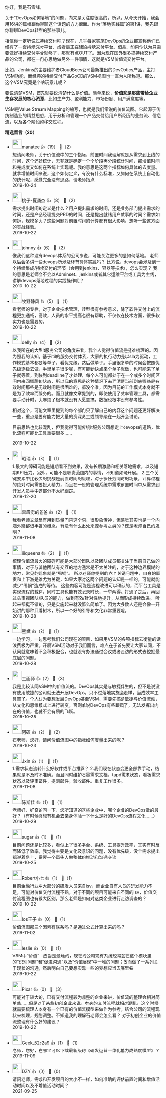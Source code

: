 你好，我是石雪峰。

关于“DevOps如何落地”的问题，向来是关注度很高的，所以，从今天开始，我会用16讲的篇幅跟你聊聊这个话题的方方面面。作为“落地实践篇”的第1讲，我先跟你聊聊DevOps转型的那些事儿。

相信你一定听说过持续交付吧？现在，几乎每家实施DevOps的企业都宣称他们已经有了一套持续交付平台，或者是正在建设持续交付平台。但是，如果你认为只需要做好持续交付平台就够了，那就有点OUT了。因为现在国外很多搞持续交付产品的公司，都在一门心思地做另外一件事情，这就是VSM价值流交付平台。

比如，Jenkins的主要维护者CloudBees公司最新推出的DevOptics产品，主打VSM功能，而经典的持续交付产品GoCD的VSM视图也一直为人所称道。那么，这个VSM究竟是个啥玩意儿呢？

要说清楚VSM，首先就要说清楚什么是价值。简单来说，**价值就是那些带给企业生存发展的核心资源**，比如生产力、盈利能力、市场份额、用户满意度等。

VSM是Value Stream Mapping的缩写，也就是我们常说的价值流图。它起源于传统制造业的精益思想，用于分析和管理一个产品交付给用户所经历的业务流、信息流，以及各个阶段的移交过程。
<div><strong>精选留言（20）</strong></div><ul>
<li><img src="https://static001.geekbang.org/account/avatar/00/0f/e2/d8/f0562ede.jpg" width="30px"><span>manatee</span> 👍（19） 💬（2）<div>想请问老师，关于价值流中的三个指标，前置时间我理解就是从需求到上线的时间，这个还好统计，无非就是确定一个个阶段再分段统计时间，那增值时间和完成度又如何在系统上实现呢。我的意思是这两个指标如何具体的去度量。就拿增值时间来说，这个如何定义，有没有什么标准，又如何在系统上自动化的统计呢，感觉完全没有思路，请老师指点</div>2019-10-24</li><br/><li><img src="https://static001.geekbang.org/account/avatar/00/11/ad/24/c6b763b4.jpg" width="30px"><span>桃子-夏勇杰</span> 👍（8） 💬（2）<div>需求提出时间的定义是什么？用户提出需求的时间，还是业务部门提出需求的时间，还是产品经理提交PRD的时间，还是提出就绪用户故事的时间？需求如何拆，规模多大？这些问题对前置时间的计算都有很大影响，想听一些这方面的实战经验。</div>2019-10-22</li><br/><li><img src="https://static001.geekbang.org/account/avatar/00/12/77/72/8f77ddb0.jpg" width="30px"><span>johnny</span> 👍（6） 💬（2）<div>像我们这种没有devops体系的公司来说，可能关注更多的是如何落地。
老师以后会多讲一些devops所涉及环节具体实践吗？
比方说，devops会涉及到一个持续集成&#47;持续交付的环节（会用到jenkins、容器等技术），怎么实现？
我的意思是老师会不会以Adminset、jenkins或者其它运维平台或工具为主线，讲解devops落地过程的实践操作呢？</div>2019-10-22</li><br/><li><img src="https://static001.geekbang.org/account/avatar/00/14/03/8d/38a98dc6.jpg" width="30px"><span>牧野静风</span> 👍（5） 💬（1）<div>看老师的专栏，对于企业技术管理，转型很有参考意义，除了软件交付上的流程更加通畅，高效，人员的水平提高也很有帮助，不仅仅在技术方面，很多软实力也是需要的。</div>2019-10-22</li><br/><li><img src="" width="30px"><span>delly</span> 👍（4） 💬（2）<div>以我所在的大型it服务公司的角度来看，我个人觉得价值流是挺难梳理的。因为照我的认知，基于itil的服务交付体系，大家的执行动力是以sla为驱动，工作模式基本都是等单子，看优先级，然后做单子。手里很多单的时候会按照优先级逐级去做，手里单子很少呢，有可能勤快点来个单子就做，也可能来了单子就等着，到快到deadline了才处理。每个人可能都处于在一个或多个时间区间内来回挪腾的状态，所以我的意思是这种情况下去弄清楚当前到底哪些是有效时间那些是无效时间是很困难的，都没个准，因为目前的工作模式本身就不是为了效率而服务的。而且就像文章提到的，即使使用了效率管理工具，都需要手动计时，太麻烦了根本就没有人愿意搞，数据也根本没有参考性。

相对这个，可能文章里提到的每个部门只了解自己的内容这个问题还更好解决一些，重点是要有能力把大量的资深员工或领导聚在一起开会讨论。

目前思路也比较混乱，但我觉得可能传统it服务公司想走上devops的道路，优化流程可能比工具重要很多……</div>2019-10-22</li><br/><li><img src="https://static001.geekbang.org/account/avatar/00/19/d4/a9/648ddfc0.jpg" width="30px"><span>昭瑞</span> 👍（3） 💬（1）<div>1.最大的障碍可能是短期看不到效果，没有长期激励和相关落地需求，以及短期KPI压力。另外，可能不是职责范围内的事情，不知道如何开展。
2.三个关键要素中比较大的挑战是前置时间的梳理，对于多任务同时的场景，计算过程的绝对时间需要投入精力，而且在一般的管理系统中需求前置时间中从需求到开发人员手中这部分不太好跟踪。</div>2019-12-20</li><br/><li><img src="https://static001.geekbang.org/account/avatar/00/11/15/02/66f65388.jpg" width="30px"><span>雷霹雳的爸爸</span> 👍（2） 💬（1）<div>我看老师文章里有用到质量门禁这个词，很形象传神，但感觉其实也是一个内涵外延都很丰富的概念，有没有什么出处来源参考之类的？还是老师自己的发明？</div>2019-11-08</li><br/><li><img src="https://static001.geekbang.org/account/avatar/00/13/08/5f/b8dc0e5b.jpg" width="30px"><span>iiiqueena</span> 👍（2） 💬（1）<div>梳理价值流最大的障碍可能是大部分团队以及团队成员都关注于当前自己做的事情，对于与其他团队有交互的地方通常是不太关注的，对于这种边界模糊的地方，常见的现象就是“甩锅”。
所以老师你提到的六个关键问题中，自身的职责和上下游是谁尤为关键，如果大家对这两个问题的认知是一样的，可能就能减少&quot;甩锅“造成的等待。
这些内容可能是流程改进可以确认的，而平台工具是实现流程的载体，同时工具也能有效记录时长，一举两得。打通了之后，再回过头审视团队&#47;队员的能力，做到有效&#47;针对性地提升，从而形成持续改进。
听起来都挺不错的，只是实施起来就没那么简单了。因为大多数人还是会像一开始讲的那种只看树木，所以一个好的引导和文化非常重要呢。</div>2019-10-28</li><br/><li><img src="https://static001.geekbang.org/account/avatar/00/0f/a8/e8/bc84c47d.jpg" width="30px"><span>熊斌</span> 👍（2） 💬（1）<div>一边学习，一边思考我们公司现在的项目，如果用VSM的各项指标去衡量的话浪费极为严重。开展VSM活动对于我们而言，难点在于首先要让大家认同，不认同就意味着不会积极配合，也就没有办法通过会议或者走访的形式去挖掘最底层的问题。</div>2019-10-28</li><br/><li><img src="" width="30px"><span>工画师</span> 👍（2） 💬（3）<div>我是比较认同VSM中的价值流的。DevOps其实是与敏捷伴生的，但不是说没有使用敏捷的公司就无法开展DevOps，只不过落地实施会走样，当成效率工具罢了。个人认为要想发展DevOps甚至VSM，需要先搞清敏捷与价值流动，从文化和思维模式上进行转变，否则单说DevOps有些跟风了，无法发挥出内在的价值，也就不会有质的飞跃。</div>2019-10-28</li><br/><li><img src="https://static001.geekbang.org/account/avatar/00/12/7a/62/9b248708.jpg" width="30px"><span>阿硕</span> 👍（2） 💬（2）<div>石老师，您好，请问价值流图中的指标如何度量出来的呢？</div>2019-10-23</li><br/><li><img src="https://static001.geekbang.org/account/avatar/00/13/17/27/ec30d30a.jpg" width="30px"><span>Jxin</span> 👍（1） 💬（1）<div>1.需求状态流转什么好软件或平台推荐？
2.我们现在状态变更全部靠手动，结果就是不及时不准确。而且同时维护石墨需求文档，tapd需求状态，看板需求状态以及评审邮件，提测邮件，验收邮件。重复工作很多。</div>2019-11-08</li><br/><li><img src="https://static001.geekbang.org/account/avatar/00/13/37/3b/495e2ce6.jpg" width="30px"><span>陈斯佳</span> 👍（1） 💬（1）<div>老师好，好奇的问一下，您所知道的这些企业中，哪个企业的DevOps做的最好？（有时候真想有机会去亲身体验一下什么是好的DevOps流程文化……）</div>2019-10-29</li><br/><li><img src="http://thirdwx.qlogo.cn/mmopen/vi_32/Q0j4TwGTfTLlOgnD0Xia5qqKfmkbckulLzRyedS6K0RiaV7mycY5FtvoJHSFUdcfWPwNwH9oP3hsL5v37OLzXHyQ/132" width="30px"><span>sugar</span> 👍（1） 💬（1）<div>目前问题还是比较多，看似上了很多平台、系统、工具提升效率，其实有时反而降低了效率，我觉得主要是文化及意识的问题，没有优先级，没个需求提出都说着急上，需要一个牵头人做整体的推动和沟通交流</div>2019-10-25</li><br/><li><img src="https://static001.geekbang.org/account/avatar/00/11/c7/c6/35cc7c7c.jpg" width="30px"><span>Robert小七</span> 👍（1） 💬（1）<div>目前金融行业中大部分的研发人员来自isv，而企业自有人员的研发能力不足，可能对价值交付流程不熟，对于不同的项目可能来自不同的isv，价值交付流程图也有很大区别，那么老师是如何对这类企业进行走访调查的？</div>2019-10-22</li><br/><li><img src="https://static001.geekbang.org/account/avatar/00/11/bc/d4/c0aa261d.jpg" width="30px"><span>Ios王子</span> 👍（0） 💬（1）<div>价值流图那三个因素有联系吗？是通过公式计算出来的吗？</div>2019-11-02</li><br/><li><img src="https://static001.geekbang.org/account/avatar/00/14/34/df/64e3d533.jpg" width="30px"><span>leslie</span> 👍（0） 💬（1）<div>VSM中“价值”：应当是最难的，现在的公司现有系统经常就在这个模块里的“识别问题”和“促进沟通”以及“价值展现”中一堆的问题；故而做了一系列关于现状的沟通，然后明白自己要想实现一些的梦想应当去哪里😀</div>2019-10-22</li><br/><li><img src="https://static001.geekbang.org/account/avatar/00/12/46/5b/07858c33.jpg" width="30px"><span>Pixar</span> 👍（0） 💬（3）<div>可能对于较大的，已有交付流程较为规整的企业来讲，价值流的整理会相对简单些……但是对于某些初创企业来说，本身的交付流程就相对混乱，这个时候就需要梳理人本身有一个已有的价值流模型来做作为参考，结合公司的流程现状来梳理，规划调整。不知道我的理解石老师会怎么看？ 对于初创企业的价值流整理有什么好的建议？</div>2019-10-22</li><br/><li><img src="http://thirdwx.qlogo.cn/mmopen/vi_32/DYAIOgq83eol0sUabLiaGvaWqo1e7Szfom5GQFAYkUTezqzu724EBSFmuxSfjCdrcyQo7cKqibYtGmmdBFYicJrLQ/132" width="30px"><span>Geek_52c2a9</span> 👍（1） 💬（1）<div>老师，您好，在哪里可以下载最新版的《研发运营一体化能力成熟度模型》？</div>2019-11-09</li><br/><li><img src="https://static001.geekbang.org/account/avatar/00/13/17/a2/ad97cf65.jpg" width="30px"><span>DZY</span> 👍（0） 💬（0）<div>请问老师，需求和开发项目的大小不一样，如何准确的评估前置时间和增值活动时间以及不增值活动时间？</div>2021-09-25</li><br/>
</ul>
